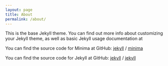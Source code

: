 ```yaml
---
layout: page
title: About
permalink: /about/
---
```


This is the base Jekyll theme. You can find out more info about customizing your Jekyll theme, as well as basic Jekyll usage documentation at

You can find the source code for Minima at GitHub:
[jekyll][jekyll-organization] /
[minima](https://github.com/jekyll/minima)

You can find the source code for Jekyll at GitHub:
[jekyll][jekyll-organization] /
[jekyll](https://github.com/jekyll/jekyll)


[jekyll-organization]: https://github.com/jekyll
